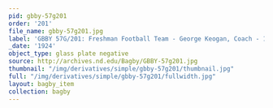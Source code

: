 ```yaml
---
pid: gbby-57g201
order: '201'
file_name: gbby-57g201.jpg
label: 'GBBY 57G/201: Freshman Football Team - George Keogan, Coach - 1924'
_date: '1924'
object_type: glass plate negative
source: http://archives.nd.edu/Bagby/GBBY-57g201.jpg
thumbnail: "/img/derivatives/simple/gbby-57g201/thumbnail.jpg"
full: "/img/derivatives/simple/gbby-57g201/fullwidth.jpg"
layout: bagby_item
collection: bagby
---
```

